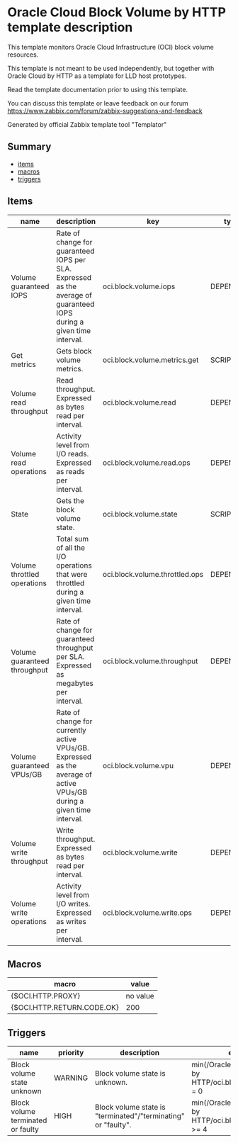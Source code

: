 # Oracle Cloud Block Volume by HTTP template description

This template monitors Oracle Cloud Infrastructure (OCI) block volume resources.

This template is not meant to be used independently, but together with Oracle Cloud by HTTP as a template for
LLD host prototypes.

Read the template documentation prior to using this template.

You can discuss this template or leave feedback on our forum https://www.zabbix.com/forum/zabbix-suggestions-and-feedback

Generated by official Zabbix template tool "Templator"

## Summary
* [items](#items)
* [macros](#macros)
* [triggers](#triggers)

<a name="items"></a>

## Items
| name | description | key | type | delay |
| ------------- |------------- |------------- |------------- |------------- |
| Volume guaranteed IOPS | Rate of change for guaranteed IOPS per SLA. Expressed as the average of guaranteed IOPS during a given time interval. | oci.block.volume.iops | DEPENDENT | 0 |
| Get metrics | Gets block volume metrics. | oci.block.volume.metrics.get | SCRIPT | no delay |
| Volume read throughput | Read throughput. Expressed as bytes read per interval. | oci.block.volume.read | DEPENDENT | 0 |
| Volume read operations | Activity level from I/O reads. Expressed as reads per interval. | oci.block.volume.read.ops | DEPENDENT | 0 |
| State | Gets the block volume state. | oci.block.volume.state | SCRIPT | no delay |
| Volume throttled operations | Total sum of all the I/O operations that were throttled during a given time interval. | oci.block.volume.throttled.ops | DEPENDENT | 0 |
| Volume guaranteed throughput | Rate of change for guaranteed throughput per SLA. Expressed as megabytes per interval. | oci.block.volume.throughput | DEPENDENT | 0 |
| Volume guaranteed VPUs/GB | Rate of change for currently active VPUs/GB. Expressed as the average of active VPUs/GB during a given time interval. | oci.block.volume.vpu | DEPENDENT | 0 |
| Volume write throughput | Write throughput. Expressed as bytes read per interval. | oci.block.volume.write | DEPENDENT | 0 |
| Volume write operations | Activity level from I/O writes. Expressed as writes per interval. | oci.block.volume.write.ops | DEPENDENT | 0 |


<a name="macros"></a>

## Macros
| macro | value |
| ------------- |------------- |
| {$OCI.HTTP.PROXY} | no value |
| {$OCI.HTTP.RETURN.CODE.OK} | 200 |


<a name="triggers"></a>

## Triggers
| name | priority | description | expression | tags | url |
| ------------- |------------- |------------- |------------- |------------- |------------- |
| Block volume state unknown | WARNING | Block volume state is unknown. | min(/Oracle Cloud Block Volume by HTTP/oci.block.volume.state,5m) = 0 | [{"tag": "scope", "value": "availability"}] | no url |
| Block volume terminated or faulty | HIGH | Block volume state is "terminated"/"terminating" or "faulty". | min(/Oracle Cloud Block Volume by HTTP/oci.block.volume.state,5m) >= 4 | [{"tag": "scope", "value": "availability"}] | no url |

